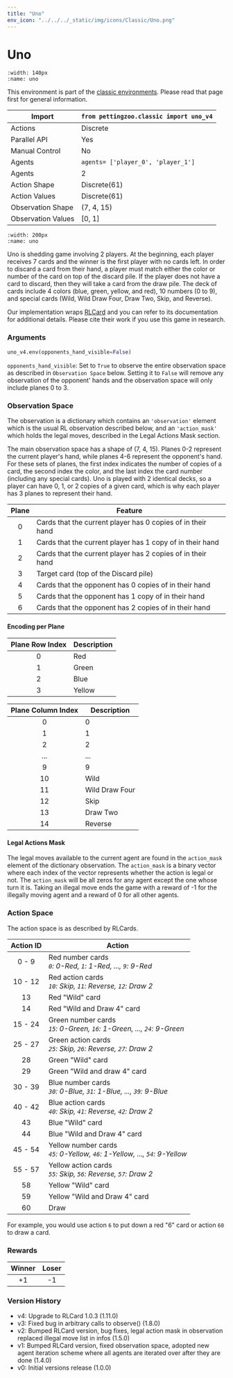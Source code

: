 ```yaml
---
title: "Uno"
env_icon: "../../../_static/img/icons/Classic/Uno.png"
---
```


# Uno

```{figure} classic_uno.gif 
:width: 140px
:name: uno
```

This environment is part of the <a href='..'>classic environments</a>. Please read that page first for general information.

| Import             | `from pettingzoo.classic import uno_v4` |
|--------------------|-----------------------------------------|
| Actions            | Discrete                                |
| Parallel API       | Yes                                     |
| Manual Control     | No                                      |
| Agents             | `agents= ['player_0', 'player_1']`      |
| Agents             | 2                                       |
| Action Shape       | Discrete(61)                            |
| Action Values      | Discrete(61)                            |
| Observation Shape  | (7, 4, 15)                              |
| Observation Values | [0, 1]                                  |

```{figure} ../../_static/img/aec/classic_uno_aec.svg
:width: 200px
:name: uno
```

Uno is shedding game involving 2 players. At the beginning, each player receives 7 cards and the winner is the first player with no cards left. In order to discard a card from their hand, a player must match either the color or number of the card on top of the discard pile. If the player does not have a card to discard, then they will take a card from the draw pile. The deck of cards include 4 colors (blue, green, yellow, and red), 10 numbers (0 to 9), and special cards (Wild, Wild Draw Four, Draw Two, Skip, and Reverse).

Our implementation wraps [RLCard](http://rlcard.org/games.html#uno) and you can refer to its documentation for additional details. Please cite their work if you use this game in research.

### Arguments

``` python
uno_v4.env(opponents_hand_visible=False)
```

`opponents_hand_visible`:  Set to `True` to observe the entire observation space as described in `Observation Space` below. Setting it to `False` will remove any observation of the opponent' hands and the observation space will only include planes 0 to 3.

### Observation Space

The observation is a dictionary which contains an `'observation'` element which is the usual RL observation described below, and an  `'action_mask'` which holds the legal moves, described in the Legal Actions Mask section.

The main observation space has a shape of (7, 4, 15). Planes 0-2 represent the current player's hand, while planes 4-6 represent the opponent's hand. For these sets of planes, the first index indicates the number of copies of a card, the second index the color, and the last index the card number (including any special cards). Uno is played with 2 identical decks, so a player can have 0, 1, or 2 copies of a given card, which is why each player has 3 planes to represent their hand.

| Plane | Feature                                                     |
| :---: | ----------------------------------------------------------- |
|   0   | Cards that the current player has 0 copies of in their hand |
|   1   | Cards that the current player has 1 copy of in their hand   |
|   2   | Cards that the current player has 2 copies of in their hand |
|   3   | Target card (top of the Discard pile)                       |
|   4   | Cards that the opponent has 0 copies of in their hand       |
|   5   | Cards that the opponent has 1 copy of in their hand         |
|   6   | Cards that the opponent has 2 copies of in their hand       |

#### Encoding per Plane

| Plane Row Index | Description |
|:---------------:|-------------|
|        0        | Red         |
|        1        | Green       |
|        2        | Blue        |
|        3        | Yellow      |

| Plane Column Index | Description    |
|:------------------:|----------------|
|        0           | 0              |
|        1           | 1              |
|        2           | 2              |
|       ...          | ...            |
|        9           | 9              |
|        10          | Wild           |
|        11          | Wild Draw Four |
|        12          | Skip           |
|        13          | Draw Two       |
|        14          | Reverse        |

#### Legal Actions Mask

The legal moves available to the current agent are found in the `action_mask` element of the dictionary observation. The `action_mask` is a binary vector where each index of the vector represents whether the action is legal or not. The `action_mask` will be all zeros for any agent except the one whose turn it is. Taking an illegal move ends the game with a reward of -1 for the illegally moving agent and a reward of 0 for all other agents.

### Action Space

The action space is as described by RLCards.

| Action ID |                                     Action                                     |
|:---------:| ------------------------------------------------------------------------------ |
|  0 - 9    | Red number cards<br>_`0`: 0-Red, `1`: 1-Red, ..., `9`: 9-Red_                  |
| 10 - 12   | Red action cards<br>_`10`: Skip, `11`: Reverse, `12`: Draw 2_                  |
|     13    | Red "Wild" card                                                                |
|     14    | Red "Wild and Draw 4" card                                                     |
| 15 - 24   | Green number cards<br>_`15`: 0-Green, `16`: 1-Green, ..., `24`: 9-Green_       |
| 25 - 27   | Green action cards<br>_`25`: Skip, `26`: Reverse, `27`: Draw 2_                |
|     28    | Green "Wild" card                                                              |
|     29    | Green "Wild and draw 4" card                                                   |
| 30 - 39   | Blue number cards<br>_`30`: 0-Blue, `31`: 1-Blue, ..., `39`: 9-Blue_           |
| 40 - 42   | Blue action cards<br>_`40`: Skip, `41`: Reverse, `42`: Draw 2_                 |
|     43    | Blue "Wild" card                                                               |
|     44    | Blue "Wild and Draw 4" card                                                    |
| 45 - 54   | Yellow number cards<br>_`45`: 0-Yellow, `46`: 1-Yellow, ..., `54`: 9-Yellow_   |
| 55 - 57   | Yellow action cards<br>_`55`: Skip, `56`: Reverse, `57`: Draw 2_               |
|     58    | Yellow "Wild" card                                                             |
|     59    | Yellow "Wild and Draw 4" card                                                  |
|     60    | Draw                                                                           |

For example, you would use action `6` to put down a red "6" card or action `60` to draw a card.

### Rewards

| Winner | Loser |
| :----: | :---: |
| +1     | -1    |

### Version History

* v4: Upgrade to RLCard 1.0.3 (1.11.0)
* v3: Fixed bug in arbitrary calls to observe() (1.8.0)
* v2: Bumped RLCard version, bug fixes, legal action mask in observation replaced illegal move list in infos (1.5.0)
* v1: Bumped RLCard version, fixed observation space, adopted new agent iteration scheme where all agents are iterated over after they are done (1.4.0)
* v0: Initial versions release (1.0.0)
